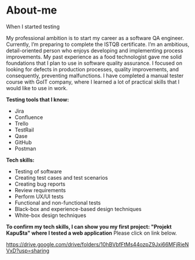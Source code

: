 # About-me
When I started testing

My professional ambition is to start my career as a software QA engineer. Currently, I’m preparing to complete the ISTQB certificate. 
I’m an ambitious, detail-oriented person who enjoys developing and implementing process improvements. 
My past experience as a food technologist gave me solid foundations that I plan to use in software quality assurance. I focused on looking for defects in production processes, quality improvements, and consequently, preventing malfunctions. 
I have completed a manual tester course with GoIT company, where I learned a lot of practical skills that I would like to use in work.

**Testing tools that I know:**
* Jira
* Confluence
* Trello
* TestRail
* Qase
* GitHub
* Postman

**Tech skills:**
* Testing of software
* Creating test cases and test scenarios
* Creating bug reports
* Review requirements
* Perform UX/UI tests
* Functional and non-functional tests
* Black-box and experience-based design techniques
* White-box design techniques

**To confirm my tech skills, I can show you my first project: "Projekt Kapu$ta" where I tested a web application** 
Please click on link below.

https://drive.google.com/drive/folders/10hBVbfFtMs44ozpZ9Jxi66MFjRieNVxD?usp=sharing  

